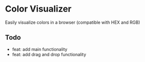# Color Visualizer

Easily visualize colors in a browser (compatible with HEX and RGB)

## Todo

- feat: add main functionality
- feat: add drag and drop functionality
